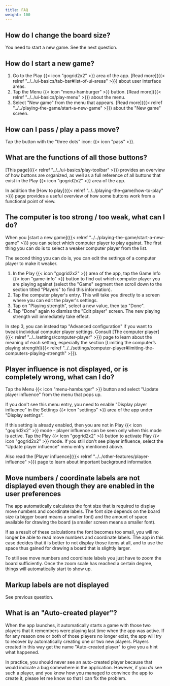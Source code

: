 ```yaml
---
title: FAQ
weight: 100
---
```


## How do I change the board size?

You need to start a new game. See the next question.

## How do I start a new game?

1. Go to the Play {{< icon "gogrid2x2" >}} area of the app. [Read more]({{< relref "../../ui-basics/tab-bar#list-of-ui-areas" >}}) about user interface areas.
1. Tap the Menu {{< icon "menu-hamburger" >}} button. [Read more]({{< relref "../../ui-basics/play-menu" >}}) about the menu.
1. Select "New game" from the menu that appears. [Read more]({{< relref "../../playing-the-game/start-a-new-game" >}}) about the "New game" screen.

## How can I pass / play a pass move?

Tap the button with the "three dots" icon: <span class="littlego-icon">{{< icon "pass" >}}</span>.

## What are the functions of all those buttons?

[This page]({{< relref "../../ui-basics/play-toolbar" >}}) provides an overview of how buttons are organized, as well as a full reference of all buttons that exist in the Play {{< icon "gogrid2x2" >}} area of the app.

In addition the [How to play]({{< relref "../../playing-the-game/how-to-play" >}}) page provides a useful overview of how some buttons work from a functional point of view.

## The computer is too strong / too weak, what can I do?

When you [start a new game]({{< relref "../../playing-the-game/start-a-new-game" >}}) you can select which computer player to play against. The first thing you can do is to select a weaker computer player from the list.

The second thing you can do is, you can edit the settings of a computer player
to make it weaker.

1. In the Play {{< icon "gogrid2x2" >}} area of the app, tap the Game Info {{< icon "game-info" >}} button to find out which computer player you are playing against (select the "Game" segment then scroll down to the section titled "Players" to find this information).
1. Tap the computer player's entry. This will take you directly to a screen where you can edit the player's settings.
1. Tap on "Playing strength", select a new value, then tap "Done".
1. Tap "Done" again to dismiss the "Edit player" screen. The new playing strength will immediately take effect.

In step 3, you can instead tap "Advanced configuration" if you want to tweak individual computer player settings. Consult [The computer player]({{< relref "../../settings/computer-player" >}}) page to learn about the meaning of each setting, especially the section [Limiting the computer’s playing strength]({{< relref "../../settings/computer-player#limiting-the-computers-playing-strength" >}}).

## Player influence is not displayed, or is completely wrong, what can I do?

Tap the Menu {{< icon "menu-hamburger" >}} button and select "Update player influence" from the menu that pops up.

If you don't see this menu entry, you need to enable "Display player influence" in the Settings {{< icon "settings" >}} area of the app under "Display settings".

If this setting is already enabled, then you are not in Play {{< icon "gogrid2x2" >}} mode - player influence can be seen only when this mode is active. Tap the Play {{< icon "gogrid2x2" >}} button to activate Play {{< icon "gogrid2x2" >}} mode. If you still don't see player influence, select the "Update player influence" menu entry mentioned above.

Also read the [Player influence]({{< relref "../../other-features/player-influence" >}}) page to learn about important background information.

## Move numbers / coordinate labels are not displayed even though they are enabled in the user preferences

The app automatically calculates the font size that is required to display move numbers and coordinate labels. The font size depends on the board size (a bigger board means a smaller font) and the amount of space available for drawing the board (a smaller screen means a smaller font).

If as a result of these calculations the font becomes too small, you will no longer be able to read move numbers and coordinate labels. The app in this case decides that it is better to not display those items at all, and to use the space thus gained for drawing a board that is slightly larger.

To still see move numbers and coordinate labels you just have to zoom the board sufficiently. Once the zoom scale has reached a certain degree, things will automatically start to show up.

## Markup labels are not displayed

See previous question.

## What is an "Auto-created player"?

When the app launches, it automatically starts a game with those two players that it remembers were playing last time when the app was active. If for any reason one or both of those players no longer exist, the app will try to recover by automatically creating one or two new players. Players created in this way get the name "Auto-created player" to give you a hint what happened.

In practice, you should never see an auto-created player because that would indicate a bug somewhere in the application. However, if you <em>do</em> see such a player, and you know how you managed to convince the app to create it, please let me know so that I can fix the problem.
